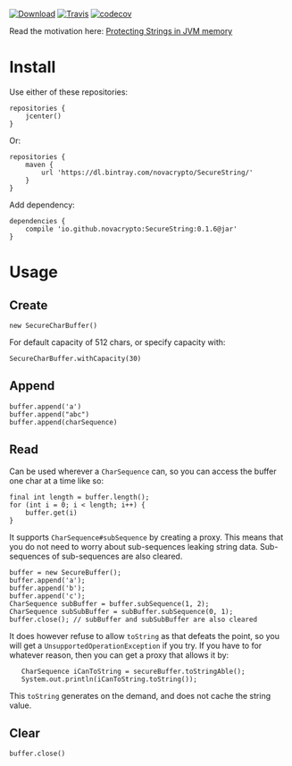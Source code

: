 [![Download](https://api.bintray.com/packages/novacrypto/SecureString/SecureString/images/download.svg)](https://bintray.com/novacrypto/SecureString/SecureString/_latestVersion) [![Travis](https://travis-ci.org/NovaCrypto/SecureString.svg?branch=master)](https://travis-ci.org/NovaCrypto/SecureString) [![codecov](https://codecov.io/gh/NovaCrypto/SecureString/branch/master/graph/badge.svg)](https://codecov.io/gh/NovaCrypto/SecureString)

Read the motivation here: [Protecting Strings in JVM memory](https://medium.com/@_west_on/protecting-strings-in-jvm-memory-84c365f8f01c)

# Install

Use either of these repositories:

```
repositories {
    jcenter()
}
```

Or:

```
repositories {
    maven {
        url 'https://dl.bintray.com/novacrypto/SecureString/'
    }
}
```

Add dependency:

```
dependencies {
    compile 'io.github.novacrypto:SecureString:0.1.6@jar'
}

```

# Usage
## Create

```
new SecureCharBuffer()
```

For default capacity of 512 chars, or specify capacity with:

```
SecureCharBuffer.withCapacity(30)
```

## Append

```
buffer.append('a')
buffer.append("abc")
buffer.append(charSequence)
```

## Read

Can be used wherever a `CharSequence` can, so you can access the buffer one char at a time like so:

```
final int length = buffer.length();
for (int i = 0; i < length; i++) {
    buffer.get(i)
}
```

It supports `CharSequence#subSequence` by creating a proxy. This means that you do not need to worry about sub-sequences leaking string data. Sub-sequences of sub-sequences are also cleared.

```
buffer = new SecureBuffer();
buffer.append('a');
buffer.append('b');
buffer.append('c');
CharSequence subBuffer = buffer.subSequence(1, 2);
CharSequence subSubBuffer = subBuffer.subSequence(0, 1);
buffer.close(); // subBuffer and subSubBuffer are also cleared
```

It does however refuse to allow `toString` as that defeats the point, so you will get a `UnsupportedOperationException` if you try. If you have to for whatever reason, then you can get a proxy that allows it by:

```
   CharSequence iCanToString = secureBuffer.toStringAble();
   System.out.println(iCanToString.toString());
```

This `toString` generates on the demand, and does not cache the string value.

## Clear

```
buffer.close()
```
